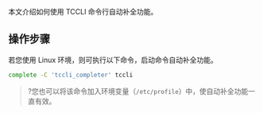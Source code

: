本文介绍如何使用 TCCLI 命令行自动补全功能。

## 操作步骤
若您使用 Linux 环境，则可执行以下命令，启动命令自动补全功能。
```bash
complete -C 'tccli_completer' tccli
```
>?您也可以将该命令加入环境变量（`/etc/profile`）中，使自动补全功能一直有效。
